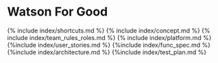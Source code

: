 # Watson For Good

{% include index/shortcuts.md %}
{% include index/concept.md %} 
{% include index/team_rules_roles.md %}
{% include index/platform.md %}
{%include index/user_stories.md %}
{%include index/func_spec.md %}
{%include index/architecture.md %}
{%include index/test_plan.md %}

